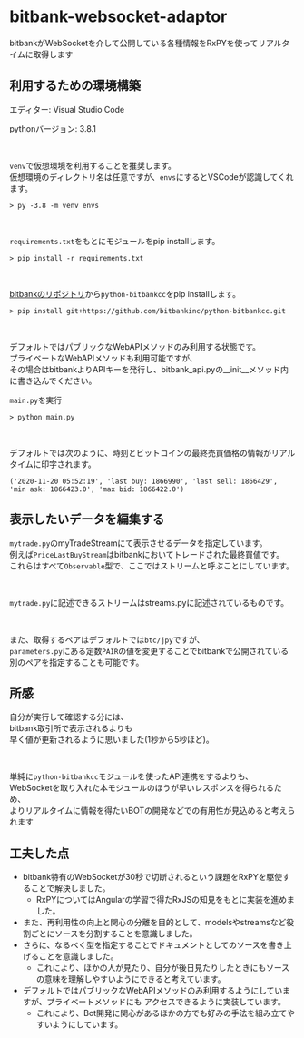 # bitbank-websocket-adaptor

bitbankがWebSocketを介して公開している各種情報をRxPYを使ってリアルタイムに取得します

## 利用するための環境構築

エディター: Visual Studio Code

pythonバージョン: 3.8.1

<br/>

`venv`で仮想環境を利用することを推奨します。<br/>
仮想環境のディレクトリ名は任意ですが、`envs`にするとVSCodeが認識してくれます。

```
> py -3.8 -m venv envs
```

<br/>

`requirements.txt`をもとにモジュールをpip installします。

```
> pip install -r requirements.txt
```

<br/>

[bitbankのリポジトリ](https://github.com/bitbankinc/python-bitbankcc)から`python-bitbankcc`をpip installします。

```
> pip install git+https://github.com/bitbankinc/python-bitbankcc.git
```

<br/>

デフォルトではパブリックなWebAPIメソッドのみ利用する状態です。<br/>
プライベートなWebAPIメソッドも利用可能ですが、<br/>
その場合はbitbankよりAPIキーを発行し、bitbank_api.pyの__init__メソッド内に書き込んでください。

`main.py`を実行

```
> python main.py
```

<br/>

デフォルトでは次のように、時刻とビットコインの最終売買価格の情報がリアルタイムに印字されます。

```
('2020-11-20 05:52:19', 'last buy: 1866990', 'last sell: 1866429', 'min ask: 1866423.0', 'max bid: 1866422.0')
```

## 表示したいデータを編集する

`mytrade.py`のmyTradeStreamにて表示させるデータを指定しています。<br/>
例えば`PriceLastBuyStream`はbitbankにおいてトレードされた最終買値です。<br/>
これらはすべて`Observable`型で、ここではストリームと呼ぶことにしています。

<br/>

`mytrade.py`に記述できるストリームはstreams.pyに記述されているものです。

<br/>

また、取得するペアはデフォルトでは`btc/jpy`ですが、<br/>
`parameters.py`にある定数`PAIR`の値を変更することでbitbankで公開されている別のペアを指定することも可能です。

## 所感

自分が実行して確認する分には、<br/>
bitbank取引所で表示されるよりも<br/>
早く値が更新されるように思いました(1秒から5秒ほど)。

<br/>

単純に`python-bitbankcc`モジュールを使ったAPI連携をするよりも、<br/>
WebSocketを取り入れた本モジュールのほうが早いレスポンスを得られるため、<br/>
よりリアルタイムに情報を得たいBOTの開発などでの有用性が見込めると考えられます

## 工夫した点

- bitbank特有のWebSocketが30秒で切断されるという課題をRxPYを駆使することで解決しました。
  - RxPYについてはAngularの学習で得たRxJSの知見をもとに実装を進めました。
- また、再利用性の向上と関心の分離を目的として、modelsやstreamsなど役割ごとにソースを分割することを意識しました。
- さらに、なるべく型を指定することでドキュメントとしてのソースを書き上げることを意識しました。
  - これにより、ほかの人が見たり、自分が後日見たりしたときにもソースの意味を理解しやすいようにできると考えています。
- デフォルトではパブリックなWebAPIメソッドのみ利用するようにしていますが、プライベートメソッドにも
アクセスできるように実装しています。
  - これにより、Bot開発に関心があるほかの方でも好みの手法を組み立てやすいようにしています。
